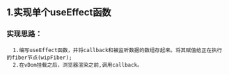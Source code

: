 ## 1.实现单个useEffect函数
   ### 实现思路：
      1.编写useEffect函数，并将callback和被监听数据的数组存起来。将其赋值给正在执行的fiber节点(wipFiber);
      2.在vDom挂载之后，浏览器渲染之前,调用callback。
      